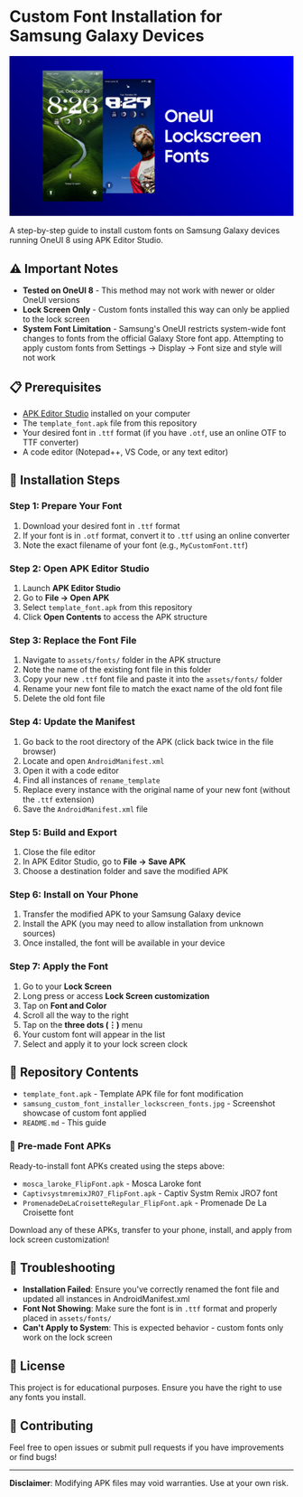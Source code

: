 # Custom Font Installation for Samsung Galaxy Devices

![Banner](samsung_custom_font_installer_lockscreen_fonts.jpg)

A step-by-step guide to install custom fonts on Samsung Galaxy devices running OneUI 8 using APK Editor Studio.

## ⚠️ Important Notes

- **Tested on OneUI 8** - This method may not work with newer or older OneUI versions
- **Lock Screen Only** - Custom fonts installed this way can only be applied to the lock screen
- **System Font Limitation** - Samsung's OneUI restricts system-wide font changes to fonts from the official Galaxy Store font app. Attempting to apply custom fonts from Settings → Display → Font size and style will not work

## 📋 Prerequisites

- [APK Editor Studio](https://qwertycube.com/apk-editor-studio/) installed on your computer
- The `template_font.apk` file from this repository
- Your desired font in `.ttf` format (if you have `.otf`, use an online OTF to TTF converter)
- A code editor (Notepad++, VS Code, or any text editor)

## 🚀 Installation Steps

### Step 1: Prepare Your Font
1. Download your desired font in `.ttf` format
2. If your font is in `.otf` format, convert it to `.ttf` using an online converter
3. Note the exact filename of your font (e.g., `MyCustomFont.ttf`)

### Step 2: Open APK Editor Studio
1. Launch **APK Editor Studio**
2. Go to **File → Open APK**
3. Select `template_font.apk` from this repository
4. Click **Open Contents** to access the APK structure

### Step 3: Replace the Font File
1. Navigate to `assets/fonts/` folder in the APK structure
2. Note the name of the existing font file in this folder
3. Copy your new `.ttf` font file and paste it into the `assets/fonts/` folder
4. Rename your new font file to match the exact name of the old font file
5. Delete the old font file

### Step 4: Update the Manifest
1. Go back to the root directory of the APK (click back twice in the file browser)
2. Locate and open `AndroidManifest.xml`
3. Open it with a code editor
4. Find all instances of `rename_template` 
5. Replace every instance with the original name of your new font (without the `.ttf` extension)
6. Save the `AndroidManifest.xml` file

### Step 5: Build and Export
1. Close the file editor
2. In APK Editor Studio, go to **File → Save APK**
3. Choose a destination folder and save the modified APK

### Step 6: Install on Your Phone
1. Transfer the modified APK to your Samsung Galaxy device
2. Install the APK (you may need to allow installation from unknown sources)
3. Once installed, the font will be available in your device

### Step 7: Apply the Font
1. Go to your **Lock Screen**
2. Long press or access **Lock Screen customization**
3. Tap on **Font and Color**
4. Scroll all the way to the right
5. Tap on the **three dots (⋮)** menu
6. Your custom font will appear in the list
7. Select and apply it to your lock screen clock

## 📁 Repository Contents

- `template_font.apk` - Template APK file for font modification
- `samsung_custom_font_installer_lockscreen_fonts.jpg` - Screenshot showcase of custom font applied
- `README.md` - This guide

### 🎨 Pre-made Font APKs

Ready-to-install font APKs created using the steps above:

- `mosca_laroke_FlipFont.apk` - Mosca Laroke font
- `CaptivsystmremixJRO7_FlipFont.apk` - Captiv Systm Remix JRO7 font
- `PromenadeDeLaCroisetteRegular_FlipFont.apk` - Promenade De La Croisette font

Download any of these APKs, transfer to your phone, install, and apply from lock screen customization!

## 🐛 Troubleshooting

- **Installation Failed**: Ensure you've correctly renamed the font file and updated all instances in AndroidManifest.xml
- **Font Not Showing**: Make sure the font is in `.ttf` format and properly placed in `assets/fonts/`
- **Can't Apply to System**: This is expected behavior - custom fonts only work on the lock screen

## 📝 License

This project is for educational purposes. Ensure you have the right to use any fonts you install.

## 🤝 Contributing

Feel free to open issues or submit pull requests if you have improvements or find bugs!

---

**Disclaimer**: Modifying APK files may void warranties. Use at your own risk.
